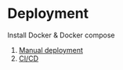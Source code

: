 # Deployment
Install Docker & Docker compose
1. [Manual deployment](./guides/deployment/manual.md)
1. [CI/CD](./guides/deployment/cicd.md)